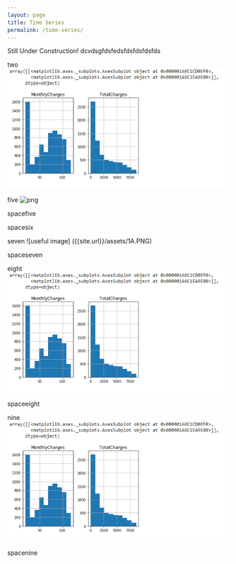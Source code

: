 ```yaml
---
layout: page
title: Time Series 
permalink: /time-series/
---
```


Still Under Construction!
dcvdsgfdsfedsfdsfdsfdsfds

two
![image](/assets/1A.PNG)





five
<img src="../assets/1A.PNG" alt="png">



spacefive


spacesix




seven
![useful image] ({{site.url}}/assets/1A.PNG)





spaceseven



eight
<img src="assets/1A.PNG">





spaceeight





nine
![useful image](/assets/1A.PNG)


spacenine







